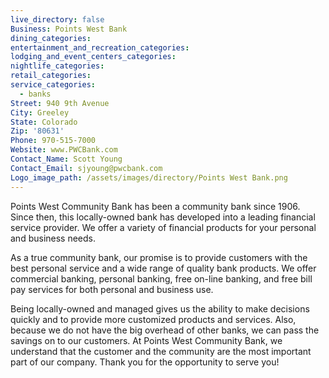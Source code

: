 ```yaml
---
live_directory: false
Business: Points West Bank
dining_categories:
entertainment_and_recreation_categories:
lodging_and_event_centers_categories:
nightlife_categories:
retail_categories:
service_categories:
  - banks
Street: 940 9th Avenue
City: Greeley
State: Colorado
Zip: '80631'
Phone: 970-515-7000
Website: www.PWCBank.com
Contact_Name: Scott Young
Contact_Email: sjyoung@pwcbank.com
Logo_image_path: /assets/images/directory/Points West Bank.png
---
```


Points West Community Bank has been a community bank since 1906. Since then, this locally-owned bank has developed into a leading financial service provider. We offer a variety of financial products for your personal and business needs.

As a true community bank, our promise is to provide customers with the best personal service and a wide range of quality bank products. We offer commercial banking, personal banking, free on-line banking, and free bill pay services for both personal and business use.

Being locally-owned and managed gives us the ability to make decisions quickly and to provide more customized products and services. Also, because we do not have the big overhead of other banks, we can pass the savings on to our customers. At Points West Community Bank, we understand that the customer and the community are the most important part of our company. Thank you for the opportunity to serve you\!